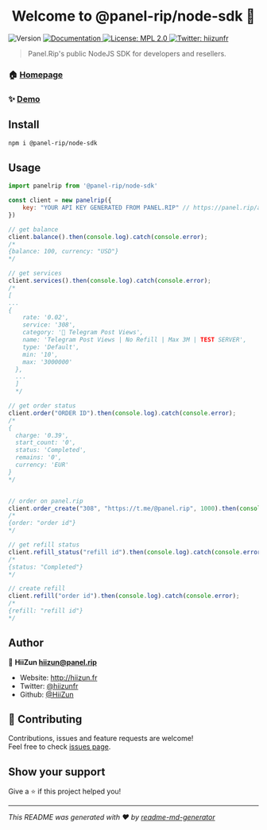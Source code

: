 <h1 align="center">Welcome to @panel-rip/node-sdk 👋</h1>
<p>
  <img alt="Version" src="https://img.shields.io/badge/version-0.0.1-blue.svg?cacheSeconds=2592000" />
  <a href="https://panel.rip/blog" target="_blank">
    <img alt="Documentation" src="https://img.shields.io/badge/documentation-yes-brightgreen.svg" />
  </a>
  <a href="#" target="_blank">
    <img alt="License: MPL 2.0" src="https://img.shields.io/badge/License-MPL 2.0-yellow.svg" />
  </a>
  <a href="https://twitter.com/hiizunfr" target="_blank">
    <img alt="Twitter: hiizunfr" src="https://img.shields.io/twitter/follow/hiizunfr.svg?style=social" />
  </a>
</p>

>  Panel.Rip's public NodeJS SDK for developers and resellers. 

### 🏠 [Homepage](https://panel.rip)

### ✨ [Demo](https://panel.rip)

## Install

```sh
npm i @panel-rip/node-sdk
```

## Usage

```js
import panelrip from '@panel-rip/node-sdk'

const client = new panelrip({
    key: "YOUR API KEY GENERATED FROM PANEL.RIP" // https://panel.rip/account
})

// get balance
client.balance().then(console.log).catch(console.error);
/*
{balance: 100, currency: "USD"}
*/

// get services
client.services().then(console.log).catch(console.error);
/*
[
...  
{
    rate: '0.02',
    service: '308',
    category: '📱 Telegram Post Views',
    name: 'Telegram Post Views | No Refill | Max 3M | TEST SERVER',
    type: 'Default',
    min: '10',
    max: '3000000'
  },
  ...
  ]
  */

// get order status
client.order("ORDER ID").then(console.log).catch(console.error);
/*
{
  charge: '0.39',
  start_count: '0',
  status: 'Completed',
  remains: '0',
  currency: 'EUR'
}
*/


// order on panel.rip
client.order_create("308", "https://t.me/@panel.rip", 1000).then(console.log).catch(console.error);
/*
{order: "order id"}
*/

// get refill status
client.refill_status("refill id").then(console.log).catch(console.error);
/*
{status: "Completed"}
*/

// create refill
client.refill("order id").then(console.log).catch(console.error);
/*
{refill: "refill id"}
*/
```

## Author

👤 **HiiZun <hiizun@panel.rip>**

* Website: http://hiizun.fr
* Twitter: [@hiizunfr](https://twitter.com/hiizunfr)
* Github: [@HiiZun](https://github.com/HiiZun)

## 🤝 Contributing

Contributions, issues and feature requests are welcome!<br />Feel free to check [issues page](https://github.com/panel-rip/node-sdk/issues). 

## Show your support

Give a ⭐️ if this project helped you!

***
_This README was generated with ❤️ by [readme-md-generator](https://github.com/kefranabg/readme-md-generator)_